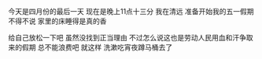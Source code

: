 今天是四月份的最后一天 现在是晚上11点十三分 我在清远 准备开始我的五一假期 不得不说 家里的床睡得是真的香

给自己放松一下吧 虽然没找到正当理由 不过怎么说这也是劳动人民用血和汗争取来的假期 总不能浪费吧 就这样 洗漱吃宵夜蹲马桶去了